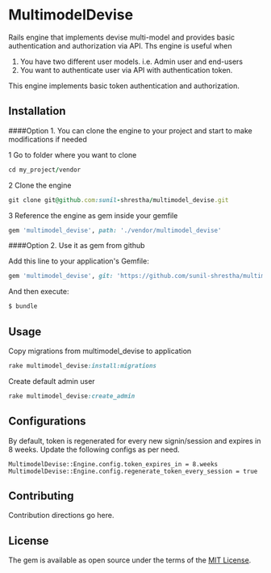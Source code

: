 # MultimodelDevise
Rails engine that implements devise multi-model and provides basic authentication and authorization via API.
Ths engine is useful when 
1. You have two different user models. i.e. Admin user and end-users
2. You want to authenticate user via API with authentication token.

This engine implements basic token authentication and authorization.


## Installation
####Option 1. You can clone the engine to your project and start to make modifications if needed

1 Go to folder where you want to clone
```ruby
cd my_project/vendor
```
2 Clone the engine

```ruby
git clone git@github.com:sunil-shrestha/multimodel_devise.git
```

3 Reference the engine as gem inside your gemfile
```ruby
gem 'multimodel_devise', path: './vendor/multimodel_devise'
```

####Option 2. Use it as gem from github

Add this line to your application's Gemfile:

```ruby
gem 'multimodel_devise', git: 'https://github.com/sunil-shrestha/multimodel_devise'
```

And then execute:
```bash
$ bundle
```

## Usage
Copy migrations from multimodel_devise to application
```ruby
rake multimodel_devise:install:migrations
```

Create default admin user
```ruby
rake multimodel_devise:create_admin
```

## Configurations
By default, token is regenerated for every new signin/session and expires in 8 weeks. Update the following configs as per need.

```
MultimodelDevise::Engine.config.token_expires_in = 8.weeks
MultimodelDevise::Engine.config.regenerate_token_every_session = true 
```

## Contributing
Contribution directions go here.

## License
The gem is available as open source under the terms of the [MIT License](http://opensource.org/licenses/MIT).
